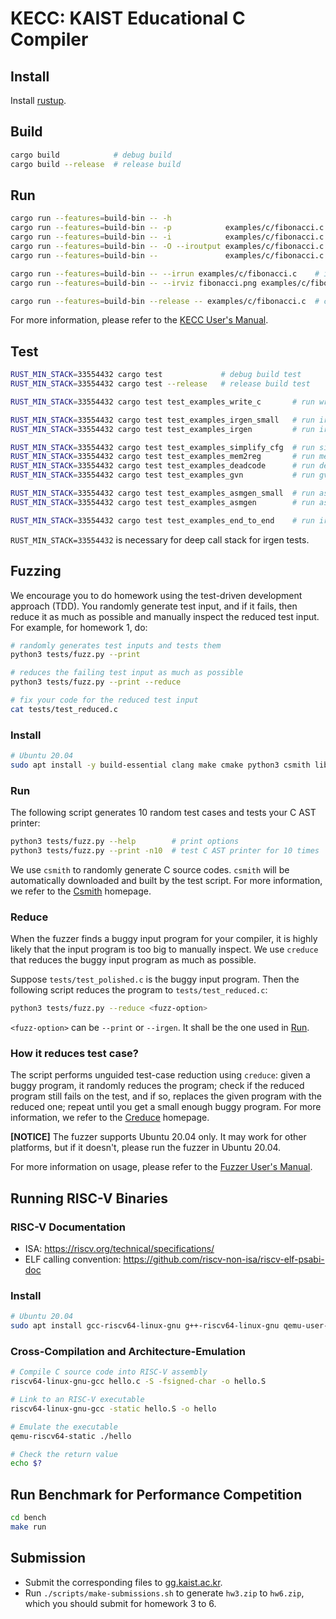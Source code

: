 # KECC: KAIST Educational C Compiler

## Install

Install [rustup](https://rustup.rs/).


## Build

```sh
cargo build            # debug build
cargo build --release  # release build
```


## Run

```sh
cargo run --features=build-bin -- -h                                     # print options
cargo run --features=build-bin -- -p            examples/c/fibonacci.c   # parse
cargo run --features=build-bin -- -i            examples/c/fibonacci.c   # irgen
cargo run --features=build-bin -- -O --iroutput examples/c/fibonacci.c   # optimize
cargo run --features=build-bin --               examples/c/fibonacci.c   # compile

cargo run --features=build-bin -- --irrun examples/c/fibonacci.c    # interprets the IR
cargo run --features=build-bin -- --irviz fibonacci.png examples/c/fibonacci.c    # visualizes the IR

cargo run --features=build-bin --release -- examples/c/fibonacci.c  # compile with release build
```

For more information, please refer to the [KECC User's Manual](bin/README.md).


## Test

```sh
RUST_MIN_STACK=33554432 cargo test             # debug build test
RUST_MIN_STACK=33554432 cargo test --release   # release build test

RUST_MIN_STACK=33554432 cargo test test_examples_write_c       # run write_c test

RUST_MIN_STACK=33554432 cargo test test_examples_irgen_small   # run irgen test using a small subset of examples
RUST_MIN_STACK=33554432 cargo test test_examples_irgen         # run irgen test

RUST_MIN_STACK=33554432 cargo test test_examples_simplify_cfg  # run simplify_cfg test
RUST_MIN_STACK=33554432 cargo test test_examples_mem2reg       # run mem2reg test
RUST_MIN_STACK=33554432 cargo test test_examples_deadcode      # run deadcode test
RUST_MIN_STACK=33554432 cargo test test_examples_gvn           # run gvn test

RUST_MIN_STACK=33554432 cargo test test_examples_asmgen_small  # run asmgen test using a small subset of examples
RUST_MIN_STACK=33554432 cargo test test_examples_asmgen        # run asmgen test

RUST_MIN_STACK=33554432 cargo test test_examples_end_to_end    # run irgen, optimize and asmgen pipeline test
```

`RUST_MIN_STACK=33554432` is necessary for deep call stack for irgen tests.


## Fuzzing

We encourage you to do homework using the test-driven development approach (TDD). You randomly
generate test input, and if it fails, then reduce it as much as possible and manually inspect the
reduced test input. For example, for homework 1, do:

```sh
# randomly generates test inputs and tests them
python3 tests/fuzz.py --print

# reduces the failing test input as much as possible
python3 tests/fuzz.py --print --reduce

# fix your code for the reduced test input
cat tests/test_reduced.c
```

### Install

```sh
# Ubuntu 20.04
sudo apt install -y build-essential clang make cmake python3 csmith libcsmith-dev creduce
```

### Run

The following script generates 10 random test cases and tests your C AST printer:

```sh
python3 tests/fuzz.py --help        # print options
python3 tests/fuzz.py --print -n10  # test C AST printer for 10 times
```

We use `csmith` to randomly generate C source codes. `csmith` will be automatically downloaded and
built by the test script. For more information, we refer to the
[Csmith](https://embed.cs.utah.edu/csmith/) homepage.

### Reduce

When the fuzzer finds a buggy input program for your compiler, it is highly likely that the input
program is too big to manually inspect. We use `creduce` that reduces the buggy input program as
much as possible.

Suppose `tests/test_polished.c` is the buggy input program. Then the following script reduces the
program to `tests/test_reduced.c`:

```sh
python3 tests/fuzz.py --reduce <fuzz-option>
```

`<fuzz-option>` can be `--print` or `--irgen`. It shall be the one used in [Run](#run).

### How it reduces test case?

The script performs unguided test-case reduction using `creduce`: given a buggy program, it randomly
reduces the program; check if the reduced program still fails on the test, and if so, replaces the
given program with the reduced one; repeat until you get a small enough buggy program. For more
information, we refer to the [Creduce](https://embed.cs.utah.edu/creduce/) homepage.

**[NOTICE]** The fuzzer supports Ubuntu 20.04 only. It may work for other platforms, but if it
doesn't, please run the fuzzer in Ubuntu 20.04.

For more information on usage, please refer to the [Fuzzer User's Manual](tests/README.md).

## Running RISC-V Binaries

### RISC-V Documentation

- ISA: <https://riscv.org/technical/specifications/>
- ELF calling convention: <https://github.com/riscv-non-isa/riscv-elf-psabi-doc>

### Install

```sh
# Ubuntu 20.04
sudo apt install gcc-riscv64-linux-gnu g++-riscv64-linux-gnu qemu-user-static
```

### Cross-Compilation and Architecture-Emulation

```sh
# Compile C source code into RISC-V assembly
riscv64-linux-gnu-gcc hello.c -S -fsigned-char -o hello.S

# Link to an RISC-V executable
riscv64-linux-gnu-gcc -static hello.S -o hello

# Emulate the executable
qemu-riscv64-static ./hello

# Check the return value
echo $?
```


## Run Benchmark for Performance Competition

```sh
cd bench
make run
```


## Submission

- Submit the corresponding files to [gg.kaist.ac.kr](https://gg.kaist.ac.kr).
- Run `./scripts/make-submissions.sh` to generate `hw3.zip` to `hw6.zip`, which you should submit for homework 3 to 6.
